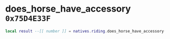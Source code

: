 # does_horse_have_accessory `0x75D4E33F`

```lua
local result --[[ number ]] = natives.riding.does_horse_have_accessory(_unk0 --[[ number ]], _unk1 --[[ number ]])
```